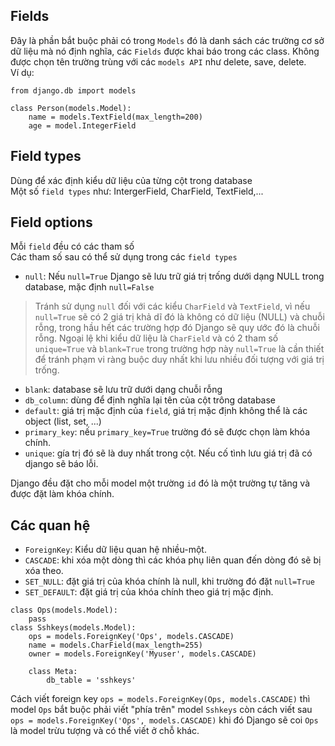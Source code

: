 ## Fields
Đây là phần bắt buộc phải có trong `Models` đó là danh sách các trường cơ sở dữ liệu mà nó định nghĩa, các `Fields` được khai báo trong các class. Không được chọn tên trường trùng với các `models API` như delete, save, delete.  
Ví dụ:  
```
from django.db import models

class Person(models.Model):
    name = models.TextField(max_length=200)
    age = model.IntegerField
```  
## Field types
Dùng để xác định kiểu dữ liệu của từng cột trong database  
Một số `field types` như: IntergerField, CharField, TextField,...  
## Field options
Mỗi `field` đều có các tham số  
Các tham số sau có thể sử dụng trong các `field types`  
+ `null`: Nếu `null=True` Django sẽ lưu trữ giá trị trống dưới dạng NULL trong database, mặc định `null=False`  
>Tránh sử dụng `null` đối với các kiểu `CharField` và `TextField`, vì nếu `null=True` sẽ có 2 giá trị khả dĩ đó là không có dữ liệu (NULL) và chuỗi rỗng, trong hầu hết các trường hợp đó Django sẽ quy ước đó là chuỗi rỗng. Ngoại lệ khi kiểu dữ liệu là `CharField` và có 2 tham số `unique=True` và `blank=True` trong trường hợp này `null=True` là cần thiết để tránh phạm vi ràng buộc duy nhất khi lưu nhiều đối tượng với giá trị trống.  
+ `blank`: database sẽ lưu trữ dưới dạng chuỗi rỗng   
+ `db_column`: dùng để định nghĩa lại tên của cột trông database  
+ `default`: giá trị mặc định của `field`, giá trị mặc định không thể là các object (list, set, ...)
+ `primary_key`: nếu `primary_key=True` trường đó sẽ được chọn làm khóa chính.
+ `unique`: gía trị đó sẽ là duy nhất trong cột. Nếu cố tình lưu giá trị đã có django sẽ báo lỗi.

Django đều đặt cho mỗi model một trường `id` đó là một trường tự tăng và được đặt làm khóa chính.  

## Các quan hệ
+ `ForeignKey`: Kiểu dữ liệu quan hệ nhiều-một.
+ `CASCADE`: khi xóa một dòng thì các khóa phụ liên quan đến dòng đó sẽ bị xóa theo.  
+ `SET_NULL`: đặt giá trị của khóa chính là null, khi trường đó đặt `null=True`  
+ `SET_DEFAULT`: đặt giá trị của khóa chính theo giá trị mặc định.

```
class Ops(models.Model):
    pass
class Sshkeys(models.Model):
    ops = models.ForeignKey('Ops', models.CASCADE)
    name = models.CharField(max_length=255)
    owner = models.ForeignKey('Myuser', models.CASCADE)

    class Meta:
        db_table = 'sshkeys'
```
Cách viết foreign key `ops = models.ForeignKey(Ops, models.CASCADE)` thì model `Ops` bắt buộc phải viết "phía trên" model `Sshkeys` còn cách viết sau `ops = models.ForeignKey('Ops', models.CASCADE)` khi đó Django sẽ coi `Ops` là model trừu tượng và có thể viết ở chỗ khác.

